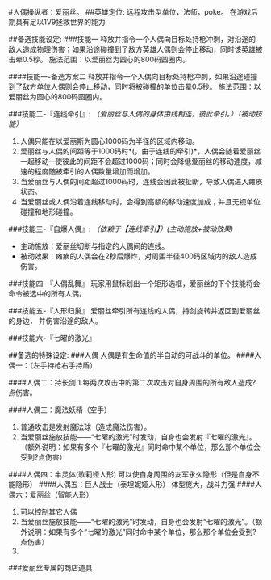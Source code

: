 #人偶操纵者：爱丽丝。
##英雄定位:
远程攻击型单位，法师，poke。
在游戏后期具有足以1V9拯救世界的能力

##备选技能设定:
###技能一
释放并指令一个人偶向目标处持枪冲刺，对沿途的敌人造成物理伤害；如果沿途碰撞到了敌方英雄人偶则会停止移动，同时该英雄被击晕0.5秒。
施法范围：以爱丽丝为圆心的800码圆圈内。

####技能一-备选方案二
释放并指令一个人偶向目标处持枪冲刺，如果沿途碰撞到了敌方单位人偶则会停止移动，同时将被碰撞的单位击晕0.5秒。
施法范围：以爱丽丝为圆心的800码圆圈内。


###技能二-『连线牵引』:  *（爱丽丝与人偶的身体由线相连，彼此牵引。）（被动技能）*

1.  人偶只能在以爱丽斯为圆心1000码为半径的区域内移动。
2. 爱丽丝与人偶的间距等于1000码时*(，由于连线的牵引)*，人偶会随着爱丽丝一起移动--使彼此的间距不会超过1000码；同时会降低爱丽丝的移动速度，减速的程度随被牵引的人偶数量增加而增加。
3. 当爱丽丝与人偶的间距超过1000码时，连线会因此被扯断，导致人偶进入瘫痪状态。
4. 当爱丽丝或人偶沿着连线移动时，会得到高额的移动速度加成；并且无视单位碰撞和地形碰撞。

###技能三-『自爆人偶』:  *（依赖于【连线牵引】）(主动施放+被动效果)*
* 主动施放：爱丽丝切断与指定的人偶间的连线。
* 被动效果：瘫痪的人偶会在2秒后爆炸，对周围半径400码区域内的敌人造成伤害。

###技能四-『人偶乱舞』
玩家用鼠标划出一个矩形选框，爱丽丝的下个技能将会命令被选中的所有人偶。

###技能五-『人形归巢』
爱丽丝牵引所有连线的人偶，持剑旋转并返回到爱丽丝的身边，
并伤害沿途的敌人。

###技能六-『七曜的激光』


##备选的特殊设定:
###人偶
人偶是有生命值的半自动的可战斗的单位。
####人偶一：（左手持枪右手持盾）

####人偶二：持长剑
1.每两次攻击中的第二次攻击对自身周围的所有敌人造成?点伤害。

####人偶三：魔法妖精（空手）
1. 普通攻击是发射魔法球（造成魔法伤害）。
2. 当爱丽丝施放技能——“七曜的激光”时发动，自身也会发射『七曜的激光』。（额外说明：如果有多个『七曜的激光』同时命中某个单位，那么那个单位会受到?点伤害）

####人偶四：半灵体(歌莉娅人形)
可以使自身周围的友军永久隐形（但是自身不能隐形）
####人偶五：巨人战士（泰坦妮娅人形）
体型庞大，战斗力强
####人偶六：爱丽丝（智能人形）
1. 可以控制其它人偶
2. 当爱丽丝施放技能——“七曜的激光”时发动，自身也会发射“七曜的激光”。（额外说明：如果有多个“七曜的激光”同时命中某个单位，那么那个单位会受到?点伤害）
3. 


###爱丽丝专属的商店道具
